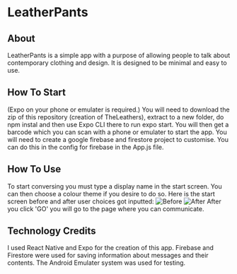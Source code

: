 # LeatherPants
## About
LeatherPants is a simple app with a purpose of allowing people to talk about contemporary clothing and design. It is designed to be minimal and easy to use.
## How To Start
(Expo on your phone or emulater is required.) You will need to download the zip of this repository (creation of TheLeathers), extract to a new folder, do npm instal and then use Expo CLI there to run expo start. You will then get a barcode which you can scan with a phone or emulater to start the app. You will need to create a google firebase and firestore project to customise. You can do this in the config for firebase in the App.js file.
## How To Use
To start conversing you must type a display name in the start screen. You can then choose a colour theme if you desire to do so. Here is the start screen before and after user choices got inputted:
![Before](https://user-images.githubusercontent.com/123141973/235028353-c85887e5-2358-4c56-b043-d39405f8cae4.png) ![After](https://user-images.githubusercontent.com/123141973/235028563-67ad6c83-5191-4a43-8bc8-c83af7f3b013.png)
After you click 'GO' you will go to the page where you can communicate.
## Technology Credits
I used React Native and Expo for the creation of this app. Firebase and Firestore were used for saving information about messages and their contents. The Android Emulater system was used for testing.
